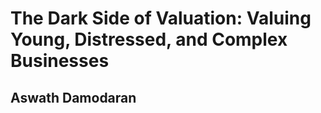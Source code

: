 # The Dark Side of Valuation: Valuing Young, Distressed, and Complex Businesses

## Aswath Damodaran

